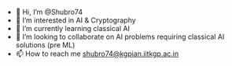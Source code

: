 - 👋 Hi, I’m @Shubro74
- 👀 I’m interested in AI & Cryptography
- 🌱 I’m currently learning classical AI
- 💞️ I’m looking to collaborate on AI problems requiring classical AI solutions (pre ML)
- 📫 How to reach me shubro74@kgpian.iitkgp.ac.in

<!---
Shubro74/Shubro74 is a ✨ special ✨ repository because its `README.md` (this file) appears on your GitHub profile.
You can click the Preview link to take a look at your changes.
--->
